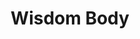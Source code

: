 ---
layout: program
slug: wisdom-body
title: Wisdom Body
description_html: 
featured-image: 
heading: 
  title: Wisdom Body
  subtitle: Online Embodied Movement & Somatic Dance Program
  description: reconnect with your innate feminine power
  button-enroll: 
    text: Enroll now
    url: 
  button-video: 
    show: true
    text: Watch the video
    url: 
banner: 
 - image_path: 
   title: Ritual
   benefit: A loving relationship with your body
 - image_path: 
   title: Expression
   benefit: Radical & lasting self acceptance
 - image_path: 
   title: Awaken
   benefit: Your feminine passion and creativity
video:
  show: true
  url: 
course-description: 
  heading: Discover the essence of Wisdom Body
  description: This program is a personal deep dive into 12 powerful embodied movement and somatic dance practices - broken down into 4 themed-modules including 3 practices each, Movement Meditation, Somatic Activation, Embodied Liberation
  module: 
   - image_path: 
     title: Meditation
     description_html: Learn to relax the mind and surrender into full awareness & acceptance of the feeling body.<br>Gain the tools to come into an embodied presence at every moment of your life.<br>Move through your daily life with ease, while never losing connection to your internal wisdom.
   - image_path: 
     title: Activation
     description_html: Increase your movement vocabulary, expanding your capacity to express yourself through dance.<br>Activate your whole-body awareness, fluidity, and kinesthetic body intelligence.<br>Learn new somatic movement practices, exploring the infinite movement pathways, and expanding your skill set for how to effectively express through your body.
   - image_path: 
     title: Liberation
     description_html: Explore, unlock, and celebrate ALL of your Feminine expressions.<br>Harness the power of all of your emotions and transmute this energy into movement for manifestation and creation.<br>Learn how to use movement as a prayer and devotional practice to yourself, weaving together your dreams with your reality.<br>Become the creatrix of your life and empower yourself to take inspired action, the feminine way, with fluidity and grace.
who-its-for: 
  heading: Who the Wisdom Body Immersion is For
  description_html: Anyone who wants to go deeper, who may already have some experience in embodied movement, or whose already playing with using dance and movement as part of their personal development and healing modality, but wants more options, tools, guidance, and inspiration.<br>People that are new to embodied dance, that are interested in diving into this level of freedom through movement, exploring authenticity and personal expression.
inside-the-course:
  heading: Inside the Wisdom Body Immersion
  description_html: In Wisdom Body, each module brings a new dimension of understanding. Our program is structured in four modules, each offering a comprehensive approach to embodied awareness and expression.
  module:
  - title: Module 1
    description_html: This is a lengthy answer.
  - title: Module 2
    description_html: This is a lengthy answer.
  - title: Module 3
    description_html: This is a lengthy answer.
  - title: Module 4
    description_html: This is a lengthy answer.
testimonials: 
 - testimonial: This is a testimonial
   author: Regina Philange
 - testimonial: This is a testimonial
   author: Ken Adams
instructor: 
  show: true
  heading: Your Facilitator, Mana Mei
  description_html: I am a passionate curator of embodiment ceremonies and sacred dance spaces, as well as a professional dancer and performer with over 20 years of classical dance training.<br>Through my life-long studies of classical dance techniques and over 10 years of exploring non-traditional movement techniques, I have discovered the immense healing power of movement and am passionate about sharing this wisdom with women all over the world.<br>I believe that our bodies are vessels gifted to us to explore all of the complexities of the human experience and the infinite expression of our Spirit, and by becoming deeply embodied and cultivating unwavering inner safety and freedom, we can live in Full Authentic Liberation
investment: 
  heading: Investment
  includes: 
    heading: What's included
    list-item: 
     - 12 guided audio and video practices
     - Written theory and journaling prompts
     - Lifetime access to program materials
     - Access to the private wisdom body Facebook group
     - 2-months free membership to the liberation through movement online community 
  pay-in-full:
    heading: Pay in full
    price: $300
  payment-plan: 
    show: true
    heading: Payment plan
    price: $180 x 12 months

seo: 
  title: 
  description: 
  keywords: 
  social_image: 
  hide-from-google: false
---
